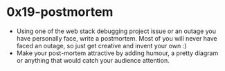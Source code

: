 # 0x19-postmortem
 - Using one of the web stack debugging project issue or an outage you have personally face, write a postmortem. Most of you will never have faced an outage, so just get creative and invent your own :)
 - Make your post-mortem attractive by adding humour, a pretty diagram or anything that would catch your audience attention.
